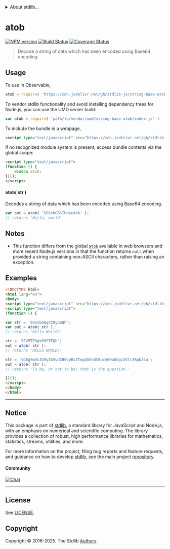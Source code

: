 <!--

@license Apache-2.0

Copyright (c) 2024 The Stdlib Authors.

Licensed under the Apache License, Version 2.0 (the "License");
you may not use this file except in compliance with the License.
You may obtain a copy of the License at

   http://www.apache.org/licenses/LICENSE-2.0

Unless required by applicable law or agreed to in writing, software
distributed under the License is distributed on an "AS IS" BASIS,
WITHOUT WARRANTIES OR CONDITIONS OF ANY KIND, either express or implied.
See the License for the specific language governing permissions and
limitations under the License.

-->


<details>
  <summary>
    About stdlib...
  </summary>
  <p>We believe in a future in which the web is a preferred environment for numerical computation. To help realize this future, we've built stdlib. stdlib is a standard library, with an emphasis on numerical and scientific computation, written in JavaScript (and C) for execution in browsers and in Node.js.</p>
  <p>The library is fully decomposable, being architected in such a way that you can swap out and mix and match APIs and functionality to cater to your exact preferences and use cases.</p>
  <p>When you use stdlib, you can be absolutely certain that you are using the most thorough, rigorous, well-written, studied, documented, tested, measured, and high-quality code out there.</p>
  <p>To join us in bringing numerical computing to the web, get started by checking us out on <a href="https://github.com/stdlib-js/stdlib">GitHub</a>, and please consider <a href="https://opencollective.com/stdlib">financially supporting stdlib</a>. We greatly appreciate your continued support!</p>
</details>

# atob

[![NPM version][npm-image]][npm-url] [![Build Status][test-image]][test-url] [![Coverage Status][coverage-image]][coverage-url] <!-- [![dependencies][dependencies-image]][dependencies-url] -->

> Decode a string of data which has been encoded using Base64 encoding.

<!-- Package usage documentation. -->



<section class="usage">

## Usage

<!-- eslint-disable stdlib/no-redeclare -->

To use in Observable,

```javascript
atob = require( 'https://cdn.jsdelivr.net/gh/stdlib-js/string-base-atob@umd/browser.js' )
```

To vendor stdlib functionality and avoid installing dependency trees for Node.js, you can use the UMD server build:

```javascript
var atob = require( 'path/to/vendor/umd/string-base-atob/index.js' )
```

To include the bundle in a webpage,

```html
<script type="text/javascript" src="https://cdn.jsdelivr.net/gh/stdlib-js/string-base-atob@umd/browser.js"></script>
```

If no recognized module system is present, access bundle contents via the global scope:

```html
<script type="text/javascript">
(function () {
    window.atob;
})();
</script>
```

#### atob( str )

Decodes a string of data which has been encoded using Base64 encoding.

<!-- eslint-disable stdlib/no-redeclare -->

```javascript
var out = atob( 'SGVsbG8sIHdvcmxk' );
// returns 'Hello, world'
```

</section>

<!-- /.usage -->

<section class="notes">

## Notes

-   This function differs from the global [`atob`][mdn-atob] available in web browsers and more recent Node.js versions in that the function returns `null` when provided a string containing non-ASCII characters, rather than raising an exception.

</section>

<!-- /.notes -->

<!-- Package usage examples. -->

<section class="examples">

## Examples

<!-- eslint-disable stdlib/no-redeclare -->

```html
<!DOCTYPE html>
<html lang="en">
<body>
<script type="text/javascript" src="https://cdn.jsdelivr.net/gh/stdlib-js/string-base-atob@umd/browser.js"></script>
<script type="text/javascript">
(function () {

var str = 'SGVsbG8gV29ybGQh';
var out = atob( str );
// returns 'Hello World!'

str = 'SEVMTE8gV09STEQh';
out = atob( str );
// returns 'HELLO WORLD!'

str = 'VG8gYmUsIG9yIG5vdCB0byBiZTogdGhhdCBpcyB0aGUgcXVlc3Rpb24u';
out = atob( str );
// returns 'To be, or not to be: that is the question.'

})();
</script>
</body>
</html>
```

</section>

<!-- /.examples -->

<!-- Section for related `stdlib` packages. Do not manually edit this section, as it is automatically populated. -->

<section class="related">

</section>

<!-- /.related -->

<!-- Section for all links. Make sure to keep an empty line after the `section` element and another before the `/section` close. -->


<section class="main-repo" >

* * *

## Notice

This package is part of [stdlib][stdlib], a standard library for JavaScript and Node.js, with an emphasis on numerical and scientific computing. The library provides a collection of robust, high performance libraries for mathematics, statistics, streams, utilities, and more.

For more information on the project, filing bug reports and feature requests, and guidance on how to develop [stdlib][stdlib], see the main project [repository][stdlib].

#### Community

[![Chat][chat-image]][chat-url]

---

## License

See [LICENSE][stdlib-license].


## Copyright

Copyright &copy; 2016-2025. The Stdlib [Authors][stdlib-authors].

</section>

<!-- /.stdlib -->

<!-- Section for all links. Make sure to keep an empty line after the `section` element and another before the `/section` close. -->

<section class="links">

[npm-image]: http://img.shields.io/npm/v/@stdlib/string-base-atob.svg
[npm-url]: https://npmjs.org/package/@stdlib/string-base-atob

[test-image]: https://github.com/stdlib-js/string-base-atob/actions/workflows/test.yml/badge.svg?branch=main
[test-url]: https://github.com/stdlib-js/string-base-atob/actions/workflows/test.yml?query=branch:main

[coverage-image]: https://img.shields.io/codecov/c/github/stdlib-js/string-base-atob/main.svg
[coverage-url]: https://codecov.io/github/stdlib-js/string-base-atob?branch=main

<!--

[dependencies-image]: https://img.shields.io/david/stdlib-js/string-base-atob.svg
[dependencies-url]: https://david-dm.org/stdlib-js/string-base-atob/main

-->

[chat-image]: https://img.shields.io/gitter/room/stdlib-js/stdlib.svg
[chat-url]: https://app.gitter.im/#/room/#stdlib-js_stdlib:gitter.im

[stdlib]: https://github.com/stdlib-js/stdlib

[stdlib-authors]: https://github.com/stdlib-js/stdlib/graphs/contributors

[umd]: https://github.com/umdjs/umd
[es-module]: https://developer.mozilla.org/en-US/docs/Web/JavaScript/Guide/Modules

[deno-url]: https://github.com/stdlib-js/string-base-atob/tree/deno
[deno-readme]: https://github.com/stdlib-js/string-base-atob/blob/deno/README.md
[umd-url]: https://github.com/stdlib-js/string-base-atob/tree/umd
[umd-readme]: https://github.com/stdlib-js/string-base-atob/blob/umd/README.md
[esm-url]: https://github.com/stdlib-js/string-base-atob/tree/esm
[esm-readme]: https://github.com/stdlib-js/string-base-atob/blob/esm/README.md
[branches-url]: https://github.com/stdlib-js/string-base-atob/blob/main/branches.md

[stdlib-license]: https://raw.githubusercontent.com/stdlib-js/string-base-atob/main/LICENSE

[mdn-atob]: https://developer.mozilla.org/en-US/docs/Web/API/Window/atob

<!-- <related-links> -->

<!-- </related-links> -->

</section>

<!-- /.links -->
